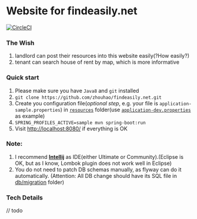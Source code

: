 Website for findeasily.net
============================

[![CircleCI](https://circleci.com/gh/zhouhao/findeasily.net/tree/master.svg?style=svg&circle-token=afb24021c44ad75ddad34fd29ac8ed311887763c)](https://circleci.com/gh/zhouhao/findeasily.net/tree/master)

### The Wish
1. landlord can post their resources into this website easily(?How easily?)
2. tenant can search house of rent by map, which is more informative

### Quick start
1. Please make sure you have `Java8` and `git` installed
2. `git clone https://github.com/zhouhao/findeasily.net.git`
3. Create you configuration file(*optional step*, e.g. your file is `application-sample.properties`) in [`resources`](https://github.com/zhouhao/findeasily.net/tree/docs/src/main/resources) folder(use [`application-dev.properties`](application-dev.properties) as example)
4. `SPRING_PROFILES_ACTIVE=sample mvn spring-boot:run`
5. Visit [http://localhost:8080/](http://localhost:8080/) if everything is OK


### Note:
1. I recommend [**Intellij**](https://www.jetbrains.com/idea/download/#section=mac) as IDE(either Ultimate or Community).(Eclipse is OK, but as I know, Lombok plugin does not work well in Eclipse)
2. You do not need to patch DB schemas manually, as flyway can do it automatically. (Attention: All DB change should have its SQL file in [db/migration](https://github.com/zhouhao/findeasily.net/tree/docs/src/main/resources/db/migration) folder)


### Tech Details
// todo